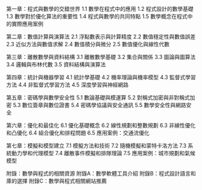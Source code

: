 第一章：程式與數學的交錯世界
1.1 數學在程式中的應用
1.2 程式設計的數學基礎
1.3 數學對於優化算法的重要性
1.4 程式與數學的共同特點
1.5 數學概念在程式中的實際應用案例

第二章：數值計算與演算法
2.1 浮點數表示與計算精度
2.2 數值穩定性與數值誤差
2.3 近似方法與數值求解
2.4 數值積分與微分
2.5 數值優化與線性代數

第三章：離散數學與資料結構
3.1 離散數學基礎
3.2 集合與關係
3.3 圖論與圖算法
3.4 邏輯與布林代數
3.5 資料結構與演算法

第四章：統計與機器學習
4.1 統計學基礎
4.2 機率理論與機率模型
4.3 監督式學習方法
4.4 非監督式學習方法
4.5 深度學習與神經網路

第五章：密碼學與數學安全性
5.1 數論基礎與模運算
5.2 對稱式加密與非對稱式加密
5.3 數位簽章與數位證書
5.4 密碼學協議與安全通訊
5.5 數學安全性與網路安全

第六章：優化和最佳化
6.1 優化基礎概念
6.2 線性規劃和整數規劃
6.3 非線性優化和凸優化
6.4 組合優化和排程問題
6.5 應用案例：交通流優化

第七章：模擬和模型建立
7.1 模擬方法和技術
7.2 隨機模擬和蒙特卡洛方法
7.3 系統動力學和代理模型
7.4 離散事件模擬和排隊理論
7.5 應用案例：城市規劃和氣候模型

附錄：數學與程式的相關資源
附錄A：數學軟體工具介紹
附錄B：程式設計語言和庫的選擇
附錄C：數學與程式相關網站推薦